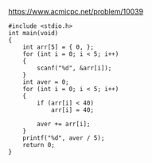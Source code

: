 https://www.acmicpc.net/problem/10039

```
#include <stdio.h>
int main(void)
{
	int arr[5] = { 0, };
	for (int i = 0; i < 5; i++)
	{
		scanf("%d", &arr[i]);
	}
	int aver = 0;
	for (int i = 0; i < 5; i++)
	{
		if (arr[i] < 40)
			arr[i] = 40;

		aver += arr[i];
	}
	printf("%d", aver / 5);
	return 0;
}
```

